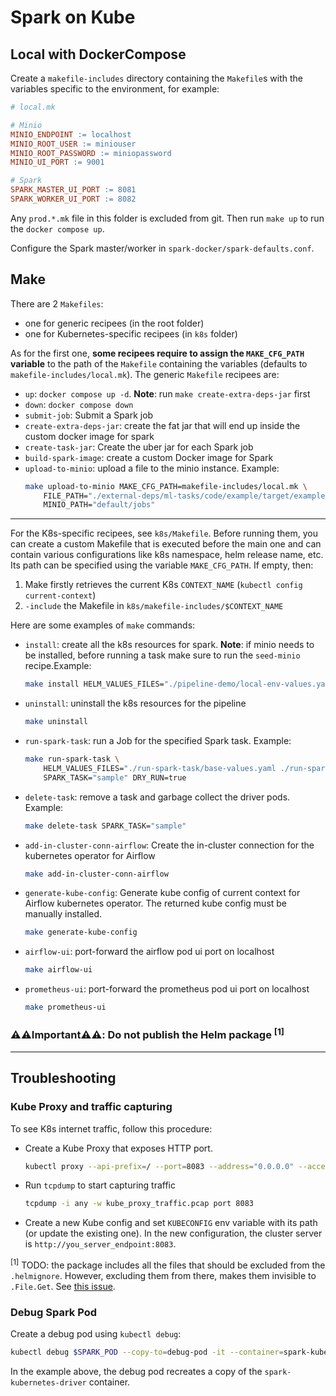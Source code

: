 # Spark on Kube

## Local with DockerCompose

Create a `makefile-includes` directory containing the `Makefile`s with the variables specific to the environment, for example:

```makefile
# local.mk

# Minio
MINIO_ENDPOINT := localhost
MINIO_ROOT_USER := miniouser
MINIO_ROOT_PASSWORD := miniopassword
MINIO_UI_PORT := 9001

# Spark
SPARK_MASTER_UI_PORT := 8081
SPARK_WORKER_UI_PORT := 8082
```

Any `prod.*.mk` file in this folder is excluded from git. Then run `make up` to run the `docker compose up`.

Configure the Spark master/worker in `spark-docker/spark-defaults.conf`.

## Make

There are 2 `Makefiles`:
- one for generic recipees (in the root folder) 
- one for Kubernetes-specific recipees (in `k8s` folder)

As for the first one, **some recipees require to assign the `MAKE_CFG_PATH` variable** to the path of the `Makefile` containing the variables (defaults to `makefile-includes/local.mk`).
The generic `Makefile` recipees are:

- `up`: `docker compose up -d`. **Note**: run `make create-extra-deps-jar` first
- `down`: `docker compose down`
- `submit-job`: Submit a Spark job
- `create-extra-deps-jar`: create the fat jar that will end up inside the custom docker image for spark
- `create-task-jar`: Create the uber jar for each Spark job
- `build-spark-image`: create a custom Docker image for Spark
- `upload-to-minio`: upload a file to the minio instance. Example:
    ```bash
    make upload-to-minio MAKE_CFG_PATH=makefile-includes/local.mk \
        FILE_PATH="./external-deps/ml-tasks/code/example/target/example-1.0.0-jar-with-dependencies.jar" \
        MINIO_PATH="default/jobs"
    ```

---

For the K8s-specific recipees, see `k8s/Makefile`. Before running them, you can create a custom Makefile that is executed before
the main one and can contain various configurations like k8s namespace, helm release name, etc. Its path can be specified using the variable `MAKE_CFG_PATH`. If empty, then:
1. Make firstly retrieves the current K8s `CONTEXT_NAME` (`kubectl config current-context`)
2. `-include` the Makefile in `k8s/makefile-includes/$CONTEXT_NAME`

Here are some examples of `make` commands:

- `install`: create all the k8s resources for spark. **Note**: if minio needs to be installed, before running a task make sure to run the `seed-minio` recipe.Example:
    ```bash
    make install HELM_VALUES_FILES="./pipeline-demo/local-env-values.yaml" DRY_RUN=true
    ```
- `uninstall`: uninstall the k8s resources for the pipeline
    ```bash
    make uninstall
    ```
- `run-spark-task`: run a Job for the specified Spark task. Example:
    ```bash
    make run-spark-task \
        HELM_VALUES_FILES="./run-spark-task/base-values.yaml ./run-spark-task/local-env-values.yaml ./run-spark-task/task-values/local-sample.yaml" \
        SPARK_TASK="sample" DRY_RUN=true
    ```
- `delete-task`: remove a task and garbage collect the driver pods. Example:
    ```bash
    make delete-task SPARK_TASK="sample"
    ```

- `add-in-cluster-conn-airflow`: Create the in-cluster connection for the kubernetes operator for Airflow
    ```bash
    make add-in-cluster-conn-airflow
    ```

- `generate-kube-config`: Generate kube config of current context for Airflow kubernetes operator. The returned kube config must be manually installed.
    ```bash
    make generate-kube-config
    ```

- `airflow-ui`: port-forward the airflow pod ui port on localhost
    ```bash
    make airflow-ui
    ```

- `prometheus-ui`: port-forward the prometheus pod ui port on localhost
    ```bash
    make prometheus-ui
    ```

### ⚠️⚠️Important⚠️⚠️: Do not publish the Helm package <sup>[1]</sup>

---

## Troubleshooting

### Kube Proxy and traffic capturing

To see K8s internet traffic, follow this procedure:

- Create a Kube Proxy that exposes HTTP port.
    ```bash
    kubectl proxy --api-prefix=/ --port=8083 --address="0.0.0.0" --accept-hosts='^.*$' --accept-paths='^.*$'
    ```

- Run `tcpdump` to start capturing traffic
    ```bash
    tcpdump -i any -w kube_proxy_traffic.pcap port 8083
    ```

- Create a new Kube config and set `KUBECONFIG` env variable with its path (or update the existing one). In the new configuration, the cluster server is `http://you_server_endpoint:8083`.



<sup>[1]</sup> TODO: the package includes all the files that should be excluded from the `.helmignore`. However, excluding them from there, makes them invisible to `.File.Get`. See [this issue](https://github.com/helm/helm/issues/3050).

### Debug Spark Pod

Create a debug pod using `kubectl debug`:

```bash
kubectl debug $SPARK_POD --copy-to=debug-pod -it --container=spark-kubernetes-driver -- /bin/bash
```

In the example above, the debug pod recreates a copy of the `spark-kubernetes-driver` container.
